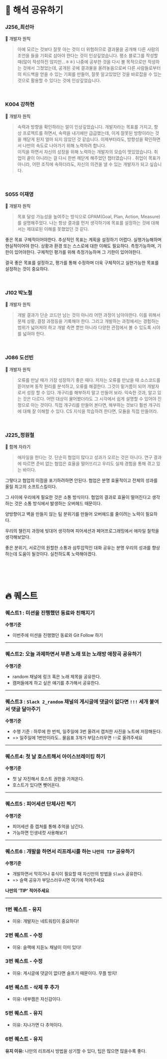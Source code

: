 # **📙 해석 공유하기**

### J256_최선아

**📕** 개발자 원칙

> 아예 모르는 것보다 잘못 아는 것이 더 위험하므로 결과물을 공개해 다른 사람의 조언을 들을 기회로 삼아야 한다는 것이 인상깊었습니다. 평소 블로그를 작성할 때(많이 작성하진 않지만…ㅎㅎ) 나중에 공부한 것을 다시 볼 목적으로만 작성하는 것에서 그쳤었는데, 공개된 곳에 결과물을 올려놓음으로써 다른 사람들로부터의 피드백을 얻을 수 있는 기회를 만들어, 잘못 알고있었던 것을 바로잡을 수 있는 것으로 활용할 수 있다는 것에 인상깊었습니다.
> 

<br/>

### **K004 강하현**

**📕** 개발자 원칙 

> 속력과 방향을 확인하라는 말이 인상깊었습니다. 개발자라는 목표를 가지고, 항상 프로젝트를 하면서, 속력을 내기에만 급급했는데, 이게 잘못된 방향이라는 것을 깨닫게 된지 얼마 되지 않았던 것 같습니다. 이제부터라도, 방향성을 확인하면서 나만의 속도로 나아가기 위해 노력하려 합니다.   
이직을 하면서 자신의 성장을 위해 노력하는 개발자의 모습이 멋있었습니다. 취업이 끝이 아니라는 걸 다시 한번 깨닫게 해주었던 챕터였습니다 .  취업이 목표가 아니라, 어떤 조직에 속하더라도, 자신의 의견을 낼 수 있는 개발자가 되고 싶습니다.
> 

<br/>

### S055 이재영

**📕** 개발자 원칙

> 목표 달성 가능성을 높여주는 방식으로 GPAM(Goal, Plan, Action, Measure)를 설명해주었다.
나는 항상 결과를 먼저 생각하기에 목표를 설정하는 것에 대해서는 제대로된 이해를 못했었던 것 같다.

좋은 목표 
구체적이어야한다. 추상적인 목표는 계획을 설정하기 어렵다.
실행가능해하며 현실적이어야 한다. 상황과 환경 또는 스스로에 대한 이해도 필요하다.
측정가능하며, 기한이 있어야한다. 구체적인 평가를 위해 측정가능하며 그 기한이 있어야한다.

결국 좋은 목표를 설정하고, 평가를 통해 수정하며 더욱 구체적이고 실현가능한 목표를 설정하는 것이 중요하다.
> 

<br/>

### J102 박노철

**📕** 개발자 원칙

> 개발 결과가 단순 코드만 남는 것이 아니라 어떤 과정이 남아야한다. 이를 위해서 문제 상황, 결정 과정등을 기록해야 한다. 그리고 개발하는 과정에서는  경험하는 범위가 넓어져야 하고 개발 측면 뿐만 아니라 다양한 관점에서 볼 수 있도록 시야를 넓혀야 한다.
> 

<br/>

### J086 도선빈

**📕** 개발자 원칙

> 오류를 만날 때가 가장 성장하기 좋은 때다. 저자는 오류를 만났을 때 소스코드를 뜯어보며 동작 원리를 분석하고, 오류를 해결한다. 그것이 밑거름이 되어 개발자로서 성장 할 수 있다. 개구리를 해부하지 말고 만들어 보라. 익숙한 것과, 알고 있는 것은 다르다.
어떤 대상이 물어봤더라도 그 시각에서 쉽게 설명할 수 있어야 진정으로 아는 것이다. 직접 개구리를 만들어 본다면, 해부하는 것보다 훨씬 개구리에 대해 잘 이해할 수 있다. CS 지식을 학습하려 한다면, 모듈을 직접 만들어라.
> 

<br/>

### J225_정원철

**📕** 함께 자라기

> 애자일을 한다는 것. 단순히 협업이 많다고 성과가 오르는 것은 아니다. 연구 결과에 따르면 준비 없는 협업은 효율을 떨어뜨리고 우리도 실제 경험을 통해 겪고 있는 바이다.

그렇다고 협업의 이점을 포기하려하면 안된다. 협업은 분명 효율적이고 전체의 성과를 올릴 최고의 소프트스킬이다.

그 사이에 우리에게 필요한 것은 소통 방식이다. 협업의 결과로 효율이 떨어진다고 생각하는 것은 소통 방식에서 발생하는 오버헤드 때문이다.

양방향이고 벽을 만들지 않는 팀 분위기를 만들어 오버헤드를 줄이려는 노력이 필요하다.

우리의 챌린지 과정에 빚대어 생각하며 피어세션과 페어프로그래밍에서 애자일 철학을 생각해보았다.

좋은 분위기, 서로간의 원할한 소통과 삼투압적인 대화 공유는 분명 우리의 성과를 향상하는데 도움이 될것이다. 실천하도록 노력해야겠다.
> 

<br/>

<br/>

<br/>

# **🔥 퀘스트**

### **퀘스트1 : 미션을 진행했던 동료와 친해지기**

**수행기준**

- 이번주에 미션을 진행했던 동료와 Git Follow 하기

---

### **퀘스트2: 오늘 과제하면서 부른 노래 또는 노래방 애창곡 공유하기**

**수행기준**

- random 채널에 링크 혹은 노래 제목을 공유한다.
- 캠퍼들에게 하고 싶은 얘기를 추가해서 공유한다.

---

### 퀘스트3 : **`Slack 2_random` 채널의 게시글에 댓글이 없다면  `!!!`  세개 붙여서 댓글 달아주기**

**수행기준**

- 수행 기준 : 하루에 한 번씩, 일주일에 3번 올려서 캡처한 사진을 노트에 저장해둔다.
- => 일주일에 1번만이라도.. 물음표 3개가 부담스러우면 `!!`로 올려주세요

---

### **퀘스트4: 첫 날 호스트해서 아이스브레이킹 하기**

**수행기준**

- 첫 날 자진해서 호스트 권한을 가져온다.
- 호스트가 있다면 뺏어온다.
  

---

### **퀘스트5 : 피어세션 단체사진 찍기**

**수행기준**

- 피어세션 중 캡쳐를 통해 추억을 남긴다.
- 가능하면 인생네컷 사용해보기
  

---

### **퀘스트6 : 개발을 하면서 리프레시를 하는 `나만의 TIP` 공유하기**

**수행기준**

- 개발하면서 막히거나 휴식이 필요할 때 자신만의 방법을 `Slack` 공유한다.
- => 슬랙 공유가 부담스러우시면 여기에 적어주세요

**나만의 'TIP' 적어주세요**

---

### 1번 퀘스트 - 유지

- 이유: 개발자는 네트워킹이 중요하다!

### 2번 퀘스트 - 수정

- 이유: 슬랙에 지듣노 채널이 이미 있다!

### 3번 퀘스트 - 수정

- 이유: 게시글에 댓글이 없다면 슬프기 때문이다. 무플 방지!

### 4번 퀘스트 - 삭제 후 추가

- 이유: 네부캠은 자신감이다.

### 5번 퀘스트 - 유지

- 이유: 지나가면 다 추억이다.

### 6번 퀘스트 - 유지

**유지 이유:** 나만의 리프레시 방법을 상기할 수 있다, 팁은 많으면 많을수록 좋다.

